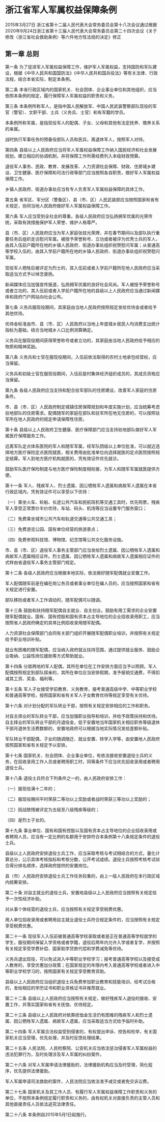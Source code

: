 # 浙江省军人军属权益保障条例

2015年3月27日 浙江省第十二届人民代表大会常务委员会第十八次会议通过根据2020年9月24日浙江省第十三届人民代表大会常务委员会第二十四次会议《关于修改〈浙江省社会救助条例〉等六件地方性法规的决定》修正

<!-- INFO END -->

## 第一章  总则

第一条 为了促进军人军属权益保障工作，维护军人军属权益，支持国防和军队建设，根据《中华人民共和国国防法》《中华人民共和国兵役法》等有关法律、行政法规，结合本省实际，制定本条例。

第二条 本省行政区域内的国家机关、社会团体、企业事业单位和其他组织，应当依照本条例的规定，履行保障军人军属权益的职责和义务。

第三条 本条例所称军人，是指中国人民解放军、中国人民武装警察部队现役的军官（警官）、文职干部、士兵（义务兵、士官）和有军籍的学员。

本条例所称军属，是指现役军人的配偶、子女、父母和其他有法定抚养、赡养关系的亲属。

战时执行军事任务的预备役部队人员和民兵，离退休军人，按照军人对待。

第四条 县级以上人民政府应当将军人军属权益保障工作纳入国民经济和社会发展规划，建立相应的协调机制，并将保障工作所需经费列入本级财政预算。

退役军人事务、民政、教育、发展改革、人力资源社会保障、财政、住房城乡建设、卫生健康、医疗保障和司法行政等部门应当按照各自职责，做好军人军属权益保障工作。

乡镇人民政府、街道办事处应当有专人负责军人军属权益保障的具体工作。

第五条 省军区、军分区（警备区）、县（市、区）人民武装部应当按照国家和省有关规定，协同当地人民政府做好军人军属权益保障工作。

第六条 军人应当受到全社会的尊重。各级人民政府应当弘扬拥军优属的光荣传统，采取有效措施保护军人荣誉、维护人格尊严。

县（市、区）人民政府应当为军人家庭张挂光荣牌，并在春节期间以及部队执行重要任务后组织走访慰问军属。被授予荣誉称号、立功或者被评为优秀士兵的军人，由其入伍前户籍所在地的乡镇人民政府、街道办事处组织祝贺慰问军属；从普通高等学校入伍的，由其入学前户籍所在地的乡镇人民政府、街道办事处组织祝贺慰问军属。

现役军人牺牲后被评定为烈士的，其入伍前或者入学前户籍所在地人民政府应当采取适当方式予以悼念褒扬。

新闻媒体应当加强宣传报道，弘扬拥军优属的良好社会风尚。军人被授予荣誉称号或者立功的，其入伍前或者入学前户籍所在地的县级以上人民政府应当通过新闻媒体和政府门户网站向社会公布。

第七条 义务兵服现役期间，其家庭由当地人民政府按照规定发给优待金或者给予其他优待。

优待金标准由市、县（市、区）人民政府以当地上年度城乡居民人均消费支出统计指标为基础，结合当地城乡人口比例测算确定。

义务兵在服现役期间获得荣誉称号或者立功的，其家庭由当地人民政府给予相应的物质和精神奖励。

第八条 义务兵和士官在服现役期间，入伍前依法取得的农村土地承包经营权，应当保留。

义务兵和初级士官在服现役期间，入伍前是村集体经济组织成员的，其成员资格应当保留。

第九条 各级人民政府应当支持和配合驻军部队的住房建设，改善军人家庭的住房条件。

市、县（市、区）人民政府制定城镇住房保障规划和年度实施计划，应当统筹考虑驻地部队的住房需求。配偶随军的家庭在部队和驻军所在地无住房的，可以按照驻军所在地人民政府的规定申请保障性住房。

第十条 县级以上人民政府卫生健康、医疗保障部门应当支持驻地部队做好军人军属医疗保障服务工作。

远离军队定点体系医院的军人和随军军属，经军队团级以上单位批准，可以就近选择地方医疗保险定点医院就医，相关费用由批准单位向选择就医的定点医院按照规定结算。军人到地方医疗机构就医的，凭有效证件优先就诊。

鼓励军队医疗保险制度与地方医疗保险制度相衔接，为军人和随军军属就医提供方便。

第十一条 军人、残疾军人、烈士遗属、因公牺牲军人遗属和病故军人遗属在本省行政区域内，凭有效证件可以享受以下优待：

（一）乘坐火车、轮船、长途公共汽车和民航班机等交通工具时，优先购票，残疾军人享受正常票价半价优待，车站、码头、机场等应当设置专门服务窗口；

（二）免费乘坐城市公共汽车和轨道交通等公共交通工具；

（三）免费游览公园、国有单位经营的旅游景点；

（四）免费参观科技馆、博物馆、纪念馆等公共文化服务设施。

市、县（市、区）退役军人事务主管部门应当发给烈士遗属、因公牺牲军人遗属和病故军人遗属相应证件。烈士遗属、因公牺牲军人遗属和病故军人遗属相应证件的式样由省退役军人事务主管部门规定。

第十二条 各级人民政府应当根据本地实际，依法做好随军配偶就业安置工作。

军人配偶随军前是在编在岗公务员或者事业单位在编人员的，应当按照国家和省有关规定进行安置。

部队移防或者军人工作调动的，随军配偶可以随调。

第十三条 鼓励和扶持随军配偶自主就业、自主创业。鼓励有用工需求的企业安置随军配偶就业。国有、国有控股和国有资本占主导地位的企业招收录用职工，应当按照省人民政府确定的具体比例招收录用随军配偶。

人力资源社会保障部门会同有关部门组织开展随军配偶职业培训，并按照有关规定给予职业培训补贴。

就业有困难的随军配偶，应当纳入政府就业扶持范围，通过提供就业服务、鼓励企业吸纳、公益性岗位援助等方式帮助就业。

第十四条 分居两地的军人配偶，其所在单位在工作安排方面应当予以照顾。军人配偶按照规定到部队探亲的，其所在单位应当安排假期，准予报销交通费，不得扣减其工资、奖金、福利等。

第十五条 军人子女接受学前教育、义务教育，报考普通高级中学、中等职业学校和普通高等学校，按照国家和省有关军人子女教育优待等规定享受有关优待。

第十六条 对计划分配的军队转业干部，按照有关规定安排相应的工作和职务。

对自主择业的军队转业干部，应当加强职业指导和培训，并给予政策扶持和优待。自主择业的军队转业干部的月退役金，低于安置地当年国家机关相应职务等级退休干部月退休生活费数额的，安置地政府可以根据当地实际情况发给差额补贴。

军队转业干部配偶、子女的随调随迁、就业安置、转学入学等，由安置地人民政府按照国家和省有关规定予以安排。

第十七条 国家机关、社会团体、企业事业单位，有依法接收安置退役士兵的义务，在招收录用工作人员或者聘用职工时，同等条件下应当优先招收录用或者聘用退役士兵。

第十八条 退役士兵符合下列条件之一的，由人民政府安排工作：

（一）服现役满十二年的；

（二）服现役期间平时荣获二等功以上奖励或者战时荣获三等功以上奖励的；

（三）因战致残被评定为五级至八级残疾等级的；

（四）是烈士子女的。

第十九条 事业单位、国有和国有控股以及国有资本占主导地位的企业招收录用或者聘用人员，应当有一定比例的名额用于安排符合本条例第十八条规定条件的退役士兵。

县级以上人民政府安排退役士兵工作，应当采取考核与考试相结合的方式，量化计算总分，公示具体考核指标和考核分数，公开考试成绩。退役士兵按照考核考试综合得分排名顺序，选择政府提供的安置岗位。

县（市）人民政府安排退役士兵工作任务较重的，由上一级人民政府在本行政区域内统筹安排。

第二十条 对自主就业的退役士兵，安置地县级以上人民政府应当按照有关规定给予一次性经济补助。

对从事个体经营的退役士兵，应当按照有关规定享受税费优惠。

用人单位招收录用或者聘用自主就业退役士兵符合规定条件的，应当按照有关规定享受税费优惠。

第二十一条 现役军人入伍前被普通高等学校录取或者是正在普通高等学校就学的学生，服役期间保留入学资格或者学籍，退役后两年内允许入学或者复学，并按照有关规定享受学费补偿、国家助学贷款代偿和学费减免等优待。

义务兵退出现役，可以免试进入中等职业学校学习；报考普通高等学校以及接受成人教育的，享受优惠加分政策；在国家规定的年限内考入普通高等学校或者进入中等职业学校学习的，按照国家有关规定享受教育资助。

县级以上人民政府应当组织退役士兵免费参加职业教育和技能培训，经考试合格的，发给相应的学历证书和职业资格证书并推荐就业。

第二十二条 县级以上人民政府应当按照有关规定，做好残疾军人退役的接收、安置工作，并落实国家和省有关抚恤、优待规定。

第二十三条 县级以上人民政府对依靠抚恤金生活仍有困难的残疾军人和烈士遗属、因公牺牲军人遗属、病故军人遗属，应当采取适当方式给予临时补助。

第二十四条 军人军属合法权益受到侵害的，有权提出申诉、控告和检举，有关国家机关应当受理，优先处理，并及时反馈处理结果。

第二十五条 人民法院、人民检察院、公安机关应当依法惩治侵害军人军属权益的违法犯罪行为，及时处理涉及军人军属的纠纷案件。

第二十六条 对军人军属申请法律援助的，法律援助机构应当及时受理，简化程序，优先提供法律援助。

军人军属申请司法救助的案件，人民法院应当依法准予减交或者免交诉讼费。

第二十七条 国家机关及其工作人员、有履行军人军属权益保障工作职责和义务的单位，不按照本条例规定履行职责和义务的，由有权机关对直接负责的主管人员和其他直接责任人员依法追究法律责任。

第二十八条 本条例自2015年5月1日起施行。

